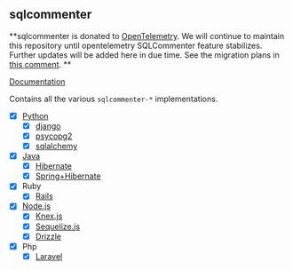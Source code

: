 ## sqlcommenter

**sqlcommenter is donated to [OpenTelemetry](https://opentelemetry.io/). We will continue to maintain this repository until opentelemetry SQLCommenter feature stabilizes. Further updates will be added here in due time. See the migration plans in [this comment](https://github.com/open-telemetry/opentelemetry-java-contrib/issues/205#issuecomment-1018136934). **

[Documentation](https://google.github.io/sqlcommenter/)

Contains all the various `sqlcommenter-*` implementations.

- [X] [Python](python/sqlcommenter-python/README.md)
  - [X] [django](python/sqlcommenter-python/README.md#django)
  - [X] [psycopg2](python/sqlcommenter-python/README.md#psycopg2)
  - [X] [sqlalchemy](python/sqlcommenter-python/README.md#sqlalchemy)
- [X] [Java](java/sqlcommenter-java/README.md)
  - [X] [Hibernate](java/sqlcommenter-java/README.md#hibernate)
  - [X] [Spring+Hibernate](java/sqlcommenter-java/README.md#spring-hibernate)
- [X] Ruby
  - [X] [Rails](ruby/sqlcommenter-ruby/sqlcommenter_rails/README.md)
- [X] [Node.js](nodejs/sqlcommenter-nodejs/README.md)
  - [X] [Knex.js](nodejs/sqlcommenter-nodejs/packages/sqlcommenter-knex/README.md)
  - [X] [Sequelize.js](nodejs/sqlcommenter-nodejs/packages/sqlcommenter-sequelize/README.md)
  - [X] [Drizzle](nodejs/sqlcommenter-nodejs/packages/sqlcommenter-drizzle/README.md)
- [X] Php
  - [X] [Laravel](php/sqlcommenter-php/packages/sqlcommenter-laravel)
